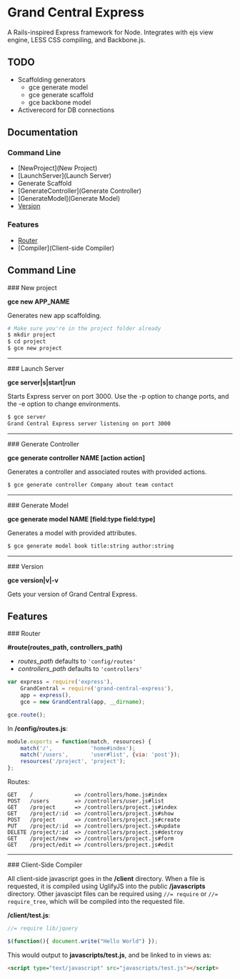 # Grand Central Express

A Rails-inspired Express framework for Node. Integrates with ejs view engine, LESS CSS compiling, and Backbone.js.

## TODO

* Scaffolding generators
    * gce generate model
    * gce generate scaffold
    * gce backbone model
* Activerecord for DB connections

## Documentation

### Command Line

* [NewProject](New Project)
* [LaunchServer](Launch Server)
* Generate Scaffold
* [GenerateController](Generate Controller)
* [GenerateModel](Generate Model)
* [Version](Version)

### Features

* [Router](Router)
* [Compiler](Client-side Compiler)

## Command Line

<a name="NewProject" />
### New project

__gce new APP_NAME__

Generates new app scaffolding.
```sh
# Make sure you're in the project folder already
$ mkdir project
$ cd project
$ gce new project
```

---------------------------------------
<a name="LaunchServer" />
### Launch Server

__gce server|s|start|run__

Starts Express server on port 3000. Use the -p option to change ports, and the -e option to change environments.
```sh
$ gce server
Grand Central Express server listening on port 3000
```

---------------------------------------
<a name="GenerateController" />
### Generate Controller

__gce generate controller NAME [action action]__

Generates a controller and associated routes with provided actions.
```sh
$ gce generate controller Company about team contact
```

---------------------------------------
<a name="GenerateModel" />
### Generate Model

__gce generate model NAME [field:type field:type]__

Generates a model with provided attributes.
```sh
$ gce generate model book title:string author:string
```

---------------------------------------
<a name="Version" />
### Version

__gce version|v|-v__

Gets your version of Grand Central Express.



## Features

<a name="Router" />
### Router

__#route(routes_path, controllers_path)__

* *routes_path* defaults to `'config/routes'`
* *controllers_path* defaults to `'controllers'`

```js
var express = require('express'),
    GrandCentral = require('grand-central-express'),
    app = express(),
    gce = new GrandCentral(app, __dirname);

gce.route();
```

In __/config/routes.js__:
```js
module.exports = function(match, resources) {
    match('/',            'home#index');
    match('/users',       'user#list', {via: 'post'});
    resources('/project', 'project');
};
```
Routes:
```
GET    /             => /controllers/home.js#index
POST   /users        => /controllers/user.js#list
GET    /project      => /controllers/project.js#index
GET    /project/:id  => /controllers/project.js#show
POST   /project      => /controllers/project.js#create
PUT    /project/:id  => /controllers/project.js#update
DELETE /project/:id  => /controllers/project.js#destroy
GET    /project/new  => /controllers/project.js#form
GET    /project/edit => /controllers/project.js#edit
```

---------------------------------------
<a name="Compiler" />
### Client-Side Compiler

All client-side javascript goes in the __/client__ directory. When a file is requested, it is compiled using UglifyJS into the public __/javascripts__ directory. Other javascipt files can be required using `//= require` or `//= require_tree`, which will be compiled into the requested file.

__/client/test.js__:
```js
//= require lib/jquery

$(function(){ document.write("Hello World") });
```
This would output to __javascripts/test.js__, and be linked to in views as:
```html
<script type="text/javascript" src="javascripts/test.js"></script>
```
